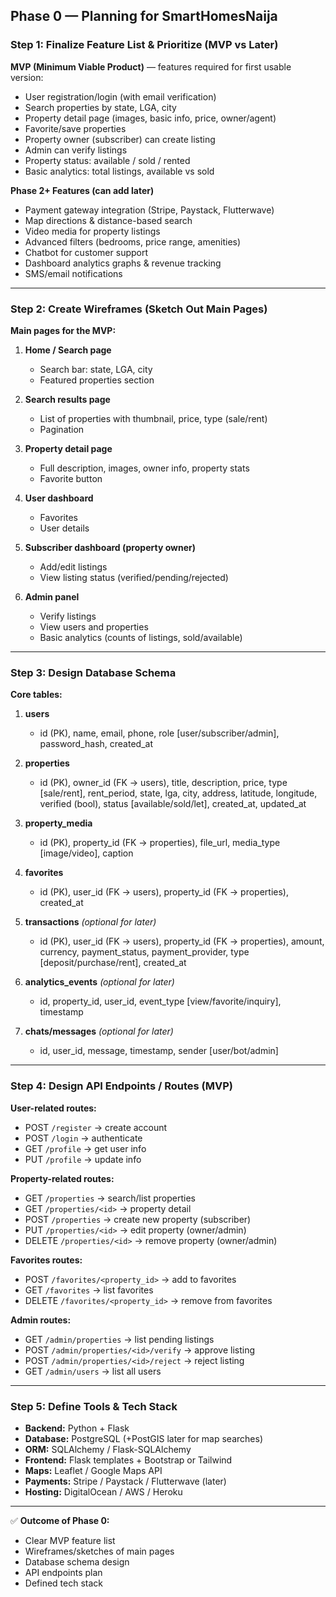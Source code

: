  

## **Phase 0 — Planning for SmartHomesNaija**

### **Step 1: Finalize Feature List & Prioritize (MVP vs Later)**

**MVP (Minimum Viable Product)** — features required for first usable version:

* User registration/login (with email verification)
* Search properties by state, LGA, city
* Property detail page (images, basic info, price, owner/agent)
* Favorite/save properties
* Property owner (subscriber) can create listing
* Admin can verify listings
* Property status: available / sold / rented
* Basic analytics: total listings, available vs sold

**Phase 2+ Features (can add later)**

* Payment gateway integration (Stripe, Paystack, Flutterwave)
* Map directions & distance-based search
* Video media for property listings
* Advanced filters (bedrooms, price range, amenities)
* Chatbot for customer support
* Dashboard analytics graphs & revenue tracking
* SMS/email notifications

---

### **Step 2: Create Wireframes (Sketch Out Main Pages)**

**Main pages for the MVP:**

1. **Home / Search page**

   * Search bar: state, LGA, city
   * Featured properties section
2. **Search results page**

   * List of properties with thumbnail, price, type (sale/rent)
   * Pagination
3. **Property detail page**

   * Full description, images, owner info, property stats
   * Favorite button
4. **User dashboard**

   * Favorites
   * User details
5. **Subscriber dashboard (property owner)**

   * Add/edit listings
   * View listing status (verified/pending/rejected)
6. **Admin panel**

   * Verify listings
   * View users and properties
   * Basic analytics (counts of listings, sold/available)

---

### **Step 3: Design Database Schema**

**Core tables:**

1. **users**

   * id (PK), name, email, phone, role [user/subscriber/admin], password_hash, created_at

2. **properties**

   * id (PK), owner_id (FK → users), title, description, price, type [sale/rent], rent_period, state, lga, city, address, latitude, longitude, verified (bool), status [available/sold/let], created_at, updated_at

3. **property_media**

   * id (PK), property_id (FK → properties), file_url, media_type [image/video], caption

4. **favorites**

   * id (PK), user_id (FK → users), property_id (FK → properties), created_at

5. **transactions** *(optional for later)*

   * id (PK), user_id (FK → users), property_id (FK → properties), amount, currency, payment_status, payment_provider, type [deposit/purchase/rent], created_at

6. **analytics_events** *(optional for later)*

   * id, property_id, user_id, event_type [view/favorite/inquiry], timestamp

7. **chats/messages** *(optional for later)*

   * id, user_id, message, timestamp, sender [user/bot/admin]

---

### **Step 4: Design API Endpoints / Routes (MVP)**

**User-related routes:**

* POST `/register` → create account
* POST `/login` → authenticate
* GET `/profile` → get user info
* PUT `/profile` → update info

**Property-related routes:**

* GET `/properties` → search/list properties
* GET `/properties/<id>` → property detail
* POST `/properties` → create new property (subscriber)
* PUT `/properties/<id>` → edit property (owner/admin)
* DELETE `/properties/<id>` → remove property (owner/admin)

**Favorites routes:**

* POST `/favorites/<property_id>` → add to favorites
* GET `/favorites` → list favorites
* DELETE `/favorites/<property_id>` → remove from favorites

**Admin routes:**

* GET `/admin/properties` → list pending listings
* POST `/admin/properties/<id>/verify` → approve listing
* POST `/admin/properties/<id>/reject` → reject listing
* GET `/admin/users` → list all users

---

### **Step 5: Define Tools & Tech Stack**

* **Backend:** Python + Flask
* **Database:** PostgreSQL (+PostGIS later for map searches)
* **ORM:** SQLAlchemy / Flask-SQLAlchemy
* **Frontend:** Flask templates + Bootstrap or Tailwind
* **Maps:** Leaflet / Google Maps API
* **Payments:** Stripe / Paystack / Flutterwave (later)
* **Hosting:** DigitalOcean / AWS / Heroku

---

✅ **Outcome of Phase 0:**

* Clear MVP feature list
* Wireframes/sketches of main pages
* Database schema design
* API endpoints plan
* Defined tech stack

 